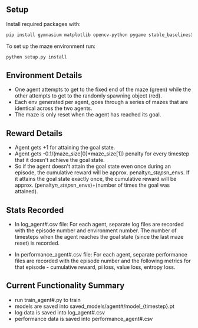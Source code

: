 ## Setup

Install required packages with:
```bash
pip install gymnasium matplotlib opencv-python pygame stable_baselines3
```
To set up the maze environment run:
```bash
python setup.py install
```

## Environment Details
- One agent attempts to get to the fixed end of the maze (green) while the other attempts to get to the randomly spawning object (red).
- Each env generated per agent, goes through a series of mazes that are identical across the two agents.
- The maze is only reset when the agent has reached its goal.
<!--- The maze is reset either when (i) the episode has ended or (ii) the agent has reached its goal. -->

## Reward Details
- Agent gets +1 for attaining the goal state.
- Agent gets -0.1/(maze_size[0]*maze_size[1]) penalty for every timestep that it doesn't achieve the goal state.
- So if the agent doesn't attain the goal state even once during an episode, the cumulative reward will be approx. penalty*n_steps*n_envs. If it attains the goal state exactly once, the cumulative reward will be approx. (penalty*n_steps*n_envs)+(number of times the goal was attained).

## Stats Recorded
- In log_agent#.csv file: For each agent, separate log files are recorded with the episode number and environment number. The number of timesteps when the agent reaches the goal state (since the last maze reset) is recorded.
<!-- should the penalty be explicitly removed at the end of the episode if atleast once the goal has been reached within the episode?-->
- In performance_agent#.csv file: For each agent, separate performance files are recorded with the episode number and the following metrics for that episode - cumulative reward, pi loss, value loss, entropy loss.

<!--checkpointing??-->

## Current Functionality Summary

- run train_agent#.py to train
- models are saved into saved_models/agent#/model_{timestep}.pt
- log data is saved into log_agent#.csv
- performance data is saved into performance_agent#.csv
<!-- - run cnn_plot_agent#.py to plot performance graph #todo: mean rewards -->
<!-- - cnn_test.py is incomplete -->
<!-- yet to check equivalence of environments, attempt render side by side?-->